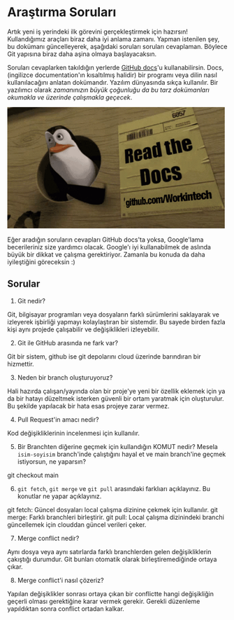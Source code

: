 # Araştırma Soruları

Artık yeni iş yerindeki ilk görevini gerçekleştirmek için hazırsın! Kullandığımız araçları biraz daha iyi anlama zamanı. Yapman istenilen şey, bu dokümanı güncelleyerek, aşağıdaki soruları soruları cevaplaman. Böylece Git yapısına biraz daha aşina olmaya başlayacaksın.

Soruları cevaplarken takıldığın yerlerde [GitHub docs](https://docs.github.com/en)'u kullanabilirsin. Docs, (ingilizce documentation'ın kısaltılmış halidir) bir programı veya dilin nasıl kullanılacağını anlatan dokümandır. Yazılım dünyasında sıkça kullanılır. Bir yazılımcı olarak _zamanınızın büyük çoğunluğu da bu tarz dokümanları okumakla ve üzerinde çalışmakla geçecek_.

![READ THE DOCS](https://github.com/Workintech/FSWeb-S1G1-Projesi-Web-Development-Projesi-icin-Git/blob/main/read-the-docs-wit.gif?raw=true)

Eğer aradığın soruların cevapları GitHub docs'ta yoksa, Google'lama becerileriniz size yardımcı olacak. Google'ı iyi kullanabilmek de aslında büyük bir dikkat ve çalışma gerektiriyor. Zamanla bu konuda da daha iyileştiğini göreceksin :)

## Sorular

1. Git nedir?

Git, bilgisayar programları veya dosyaların farklı sürümlerini saklayarak ve izleyerek işbirliği yapmayı kolaylaştıran bir sistemdir. Bu sayede birden fazla kişi aynı projede çalışabilir ve değişiklikleri izleyebilir.

2. Git ile GitHub arasında ne fark var?

Git bir sistem, github ise git depolarını cloud üzerinde barındıran bir hizmettir.

3. Neden bir branch oluşturuyoruz?

Hali hazırda çalışan/yayında olan bir proje'ye yeni bir özellik eklemek için ya da bir hatayı düzeltmek isterken güvenli bir ortam yaratmak için oluşturulur. Bu şekilde yapılacak bir hata esas projeye zarar vermez.

4. Pull Request'in amacı nedir?

Kod değişikliklerinin incelenmesi için kullanılır.

5. Bir Branchten diğerine geçmek için kullandığın KOMUT nedir? Mesela `isim-soyisim` branch'inde çalıştığını hayal et ve main branch'ine geçmek istiyorsun, ne yaparsın?

git checkout main

6. `git fetch`, `git merge` ve `git pull` arasındaki farklıarı açıklayınız. Bu konutlar ne yapar açıklayınız.

git fetch: Güncel dosyaları local çalışma dizinine çekmek için kullanılır.
git merge: Farklı branchleri birleştirir.
git pull: Local çalışma dizinindeki branchi güncellemek için clouddan güncel verileri çeker.

7. Merge conflict nedir?

Aynı dosya veya aynı satırlarda farklı branchlerden gelen değişikliklerin çakıştığı durumdur. Git bunları otomatik olarak birleştiremediğinde ortaya çıkar.

8. Merge conflict'i nasıl çözeriz?

Yapılan değişiklikler sonrası ortaya çıkan bir conflictte hangi değişikliğin geçerli olması gerektiğine karar vermek gerekir. Gerekli düzenleme yapıldıktan sonra conflict ortadan kalkar.